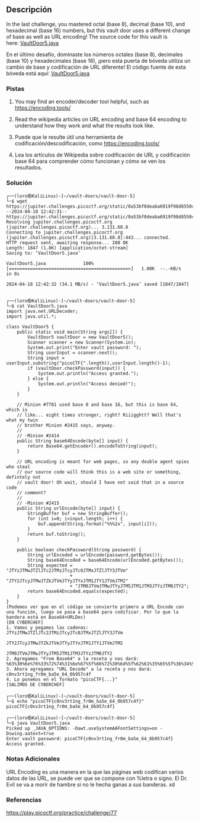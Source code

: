 ## Descripción
In the last challenge, you mastered octal (base 8), decimal (base 10), and hexadecimal (base 16) numbers, but this vault door uses a different change of base as well as URL encoding! The source code for this vault is here: [VaultDoor5.java](https://jupiter.challenges.picoctf.org/static/0a53bf0deaba6919f98d8550c35aa253/VaultDoor5.java)

En el último desafío, dominaste los números octales (base 8), decimales (base 10) y hexadecimales (base 16), ¡pero esta puerta de bóveda utiliza un cambio de base y codificación de URL diferente! El código fuente de esta bóveda está aquí: [VaultDoor5.java](https://jupiter.challenges.picoctf.org/static/0a53bf0deaba6919f98d8550c35aa253/VaultDoor5.java)
### Pistas
1. You may find an encoder/decoder tool helpful, such as https://encoding.tools/
2. Read the wikipedia articles on URL encoding and base 64 encoding to understand how they work and what the results look like.

1. Puede que le resulte útil una herramienta de codificación/descodificación, como https://encoding.tools/
2. Lea los artículos de Wikipedia sobre codificación de URL y codificación base 64 para comprender cómo funcionan y cómo se ven los resultados.
### Solución
```
┌──(loro㉿KaliLinux)-[~/vault-doors/vault-door-5]
└─$ wget https://jupiter.challenges.picoctf.org/static/0a53bf0deaba6919f98d8550c35aa253/VaultDoor5.java
--2024-04-18 12:42:31--  https://jupiter.challenges.picoctf.org/static/0a53bf0deaba6919f98d8550c35aa253/VaultDoor5.java
Resolving jupiter.challenges.picoctf.org (jupiter.challenges.picoctf.org)... 3.131.60.8
Connecting to jupiter.challenges.picoctf.org (jupiter.challenges.picoctf.org)|3.131.60.8|:443... connected.
HTTP request sent, awaiting response... 200 OK
Length: 1847 (1.8K) [application/octet-stream]
Saving to: ‘VaultDoor5.java’

VaultDoor5.java              100%[=============================================>]   1.80K  --.-KB/s    in 0s      

2024-04-18 12:42:32 (34.1 MB/s) - ‘VaultDoor5.java’ saved [1847/1847]

                                                                                                                   
┌──(loro㉿KaliLinux)-[~/vault-doors/vault-door-5]
└─$ cat VaultDoor5.java
import java.net.URLDecoder;
import java.util.*;

class VaultDoor5 {
    public static void main(String args[]) {
        VaultDoor5 vaultDoor = new VaultDoor5();
        Scanner scanner = new Scanner(System.in);
        System.out.print("Enter vault password: ");
        String userInput = scanner.next();
        String input = userInput.substring("picoCTF{".length(),userInput.length()-1);
        if (vaultDoor.checkPassword(input)) {
            System.out.println("Access granted.");
        } else {
            System.out.println("Access denied!");
        }
    }

    // Minion #7781 used base 8 and base 16, but this is base 64, which is
    // like... eight times stronger, right? Riiigghtt? Well that's what my twin
    // brother Minion #2415 says, anyway.
    //
    // -Minion #2414
    public String base64Encode(byte[] input) {
        return Base64.getEncoder().encodeToString(input);
    }

    // URL encoding is meant for web pages, so any double agent spies who steal
    // our source code will think this is a web site or something, defintely not
    // vault door! Oh wait, should I have not said that in a source code
    // comment?
    //
    // -Minion #2415
    public String urlEncode(byte[] input) {
        StringBuffer buf = new StringBuffer();
        for (int i=0; i<input.length; i++) {
            buf.append(String.format("%%%2x", input[i]));
        }
        return buf.toString();
    }

    public boolean checkPassword(String password) {
        String urlEncoded = urlEncode(password.getBytes());
        String base64Encoded = base64Encode(urlEncoded.getBytes());
        String expected = "JTYzJTMwJTZlJTc2JTMzJTcyJTc0JTMxJTZlJTY3JTVm"
                        + "JTY2JTcyJTMwJTZkJTVmJTYyJTYxJTM1JTY1JTVmJTM2"
                        + "JTM0JTVmJTMwJTYyJTM5JTM1JTM3JTYzJTM0JTY2";
        return base64Encoded.equals(expected);
    }
}
(Podemos ver que en el código se convierte primero a URL Encode con una función, luego se pasa a base64 para codificar. Por lo que la bandera está en Base64+URLDec)
[EN CYBERCHEF]
1. Vamos y pegamos las cadenas: JTYzJTMwJTZlJTc2JTMzJTcyJTc0JTMxJTZlJTY3JTVm
								JTY2JTcyJTMwJTZkJTVmJTYyJTYxJTM1JTY1JTVmJTM2
								JTM0JTVmJTMwJTYyJTM5JTM1JTM3JTYzJTM0JTY2
2. Agregamos "From Base64" a la receta y nos dará: %63%30%6e%76%33%72%74%31%6e%67%5f%66%72%30%6d%5f%62%61%35%65%5f%36%34%5f%30%62%39%35%37%63%34%66
3. Ahora agregamos "URL Decode" a la receta y nos dará: c0nv3rt1ng_fr0m_ba5e_64_0b957c4f
4. Lo ponemos en el formato "picoCTF{...}"
[SALIMOS DE CYBERCHEF]
                                                                                                                   
┌──(loro㉿KaliLinux)-[~/vault-doors/vault-door-5]
└─$ echo "picoCTF{c0nv3rt1ng_fr0m_ba5e_64_0b957c4f}"
picoCTF{c0nv3rt1ng_fr0m_ba5e_64_0b957c4f}
                                                                                                                   
┌──(loro㉿KaliLinux)-[~/vault-doors/vault-door-5]
└─$ java VaultDoor5.java                                                                               
Picked up _JAVA_OPTIONS: -Dawt.useSystemAAFontSettings=on -Dswing.aatext=true
Enter vault password: picoCTF{c0nv3rt1ng_fr0m_ba5e_64_0b957c4f}
Access granted.
```
### Notas Adicionales
URL Encoding es una manera en la que las páginas web codifican varios datos de las URL, se puede ver que se compone con %letra o signo.
El Dr. Evil se va a morir de hambre si no le hecha ganas a sus banderas. xd
### Referencias
https://play.picoctf.org/practice/challenge/77